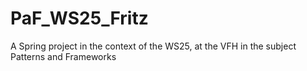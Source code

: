 # PaF_WS25_Fritz
A Spring project in the context of the WS25, at the VFH in the subject Patterns and Frameworks
